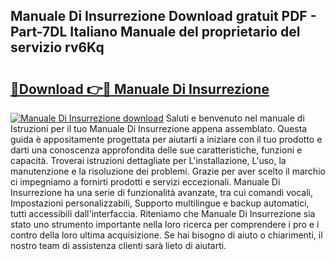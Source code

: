 ## Manuale Di Insurrezione Download gratuit PDF - Part-7DL Italiano Manuale del proprietario del servizio rv6Kq

# <h2><a href="http://dfgqh9.blite.top/?on=Manuale+Di+Insurrezione">🔗Download 👉🔴 Manuale Di Insurrezione</a></h2>

[![Manuale Di Insurrezione download](https://i.imgur.com/lujVjoI.png)](http://dfgqh9.blite.top/?on=Manuale+Di+Insurrezione)
Saluti e benvenuto nel manuale di Istruzioni per il tuo Manuale Di Insurrezione appena assemblato. Questa guida è appositamente progettata per aiutarti a iniziare con il tuo prodotto e darti una conoscenza approfondita delle sue caratteristiche, funzioni e capacità. Troverai istruzioni dettagliate per L'installazione, L'uso, la manutenzione e la risoluzione dei problemi. Grazie per aver scelto il marchio ci impegniamo a fornirti prodotti e servizi eccezionali. Manuale Di Insurrezione ha una serie di funzionalità avanzate, tra cui comandi vocali, Impostazioni personalizzabili, Supporto multilingue e backup automatici, tutti accessibili dall'interfaccia. Riteniamo che Manuale Di Insurrezione sia stato uno strumento importante nella loro ricerca per comprendere i pro e i contro della loro ultima acquisizione. Se hai bisogno di aiuto o chiarimenti, il nostro team di assistenza clienti sarà lieto di aiutarti.
